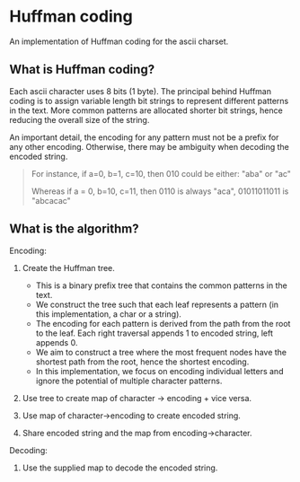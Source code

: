 # Huffman coding

An implementation of Huffman coding for the ascii charset.

## What is Huffman coding?

Each ascii character uses 8 bits (1 byte). The principal behind Huffman coding is to assign variable length bit strings to represent different patterns in the text. More common patterns are allocated shorter bit strings, hence reducing the overall size of the string. 

An important detail, the encoding for any pattern must not be a prefix for any other encoding. Otherwise, there may be ambiguity when decoding the encoded string.

>For instance, if a=0, b=1, c=10, then 010 could be either: "aba" or "ac"
>
>Whereas if a = 0, b=10, c=11, then 0110 is always "aca", 01011011011 is "abcacac" 

## What is the algorithm?

Encoding:

1) Create the Huffman tree.
	- This is a binary prefix tree that contains the common patterns in the text.
	- We construct the tree such that each leaf represents a pattern (in this implementation, a char or a string).
	- The encoding for each pattern is derived from the path from the root to the leaf. Each right traversal appends 1 to encoded string, left appends 0.
	- We aim to construct a tree where the most frequent nodes have the shortest path from the root, hence the shortest encoding.
	- In this implementation, we focus on encoding individual letters and ignore the potential of multiple character patterns.

2) Use tree to create map of character -> encoding + vice versa.

3) Use map of character->encoding to create encoded string.

4) Share encoded string and the map from encoding->character.

Decoding:

1) Use the supplied map to decode the encoded string.
